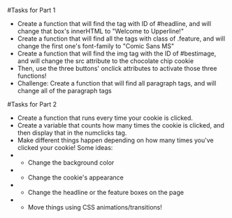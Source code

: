 #Tasks for Part 1
- Create a function that will find the tag with ID of #headline, and will change that box's innerHTML to "Welcome to Upperline!"
- Create a function that will find all the tags with class of .feature, and will change the first one's font-family to "Comic Sans MS"
- Create a function that will find the img tag with the ID of #bestimage, and will change the src attribute to the chocolate chip cookie
- Then, use the three buttons' onclick attributes to activate those three functions!
- Challenge: Create a function that will find all paragraph tags, and will change all of the paragraph tags


#Tasks for Part 2
- Create a function that runs every time your cookie is clicked. 
- Create a variable that counts how many times the cookie is clicked, and then display that in the numclicks tag.
- Make different things happen depending on how many times you've clicked your cookie! Some ideas:
- - Change the background color
- - Change the cookie's appearance
- - Change the headline or the feature boxes on the page
- - Move things using CSS animations/transitions!

